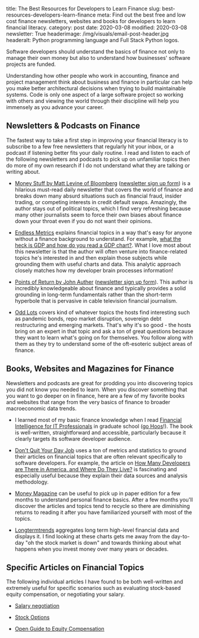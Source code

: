 title: The Best Resources for Developers to Learn Finance
slug: best-resources-developers-learn-finance
meta: Find out the best free and low cost finance newsletters, websites and books for developers to learn financial literacy.
category: post
date: 2020-03-08
modified: 2020-03-08
newsletter: True
headerimage: /img/visuals/email-post-header.jpg
headeralt: Python programming language and Full Stack Python logos.


Software developers should understand the basics of finance not only 
to manage their own money but also to understand how businesses' software 
projects are funded. 

Understanding how other people who work in accounting, finance and project 
management think about business and finance in particular can help you make 
better architectural decisions when trying to build maintainable systems.
Code is only one aspect of a large software project so working with others
and viewing the world through their discipline will help you immensely as
you advance your career.


## Newsletters & Podcasts on Finance
The fastest way to take a first step in improving your financial literacy
is to subscribe to a few free newsletters that regularly hit your inbox,
or a podcast if listening better fits your daily routine. I read and listen
to each of the following newsletters and podcasts to pick up on unfamiliar
topics then do more of my own research if I do not understand what they
are talking or writing about.

* [Money Stuff by Matt Levine of Bloomberg](https://www.bloomberg.com/opinion/authors/ARbTQlRLRjE/matthew-s-levine)
  ([newsletter sign up form](https://link.mail.bloombergbusiness.com/join/4wm/moneystuff-signup))
  is a hilarious must-read daily newsletter that covers the world of
  finance and breaks down many absurd situations such as financial
  fraud, insider trading, or competing interests in credit default swaps.
  Amazingly, the author stays out of political topics, which I find very
  refreshing because many other journalists seem to force their own biases 
  about finance down your throat even if you do not want their opinions.
  
* [Endless Metrics](https://endlessmetrics.substack.com) explains financial
  topics in a way that's easy for anyone without a finance background to 
  understand. For example, 
  [what the heck is GDP and how do you read a GDP chart?](https://endlessmetrics.substack.com/p/reading-a-gdp-chart). 
  What I love most about this newsletter is that the author will often 
  venture into finance-related topics he's interested in and then explain 
  those subjects while grounding them with useful charts and data.
  This analytic approach closely matches how my developer brain processes
  information!

* [Points of Return by John Auther](https://www.bloomberg.com/authors/AT2bBytfUHQ/john-authers)
  ([newsletter sign up form](http://link.mail.bloombergbusiness.com/join/4wm/opinion-authers-signup)).
  This author is incredibly knowledgeable about finance and typically 
  provides a solid grounding in long-term fundamentals rather than the
  short-term hyperbole that is pervasive in cable television financial
  journalism.

* [Odd Lots](https://www.bloomberg.com/podcasts/odd_lots) covers kind
  of whatever topics the hosts find interesting such as pandemic bonds, 
  repo market disruption, sovereign debt restructuring and emerging 
  markets. That's why it's so good - the hosts bring on an expert in that 
  topic and ask a ton of great questions because they want to learn
  what's going on for themselves. You follow along with them as they
  try to understand some of the oft-esoteric subject areas of finance.


## Books, Websites and Magazines for Finance
Newsletters and podcasts are great for prodding you into discovering
topics you did not know you needed to learn. When you discover something
that you want to go deeper on in finance, here are a few of my favorite
books and websites that range from the very basics of finance to broader
macroeconomic data trends.

* I learned most of my basic finance knowledge when I read 
  [Financial Intelligence for IT Professionals](https://www.amazon.com/Financial-Intelligence-Professionals-Really-Numbers/dp/1422119149)
  in graduate school ([go Hoos](https://www.virginia.edu/)!). The book
  is well-written, straightforward and accessible, particularly because
  it clearly targets its software developer audience.

* [Don't Quit Your Day Job](https://dqydj.com) uses a ton of metrics
  and statistics to ground their articles on financial topics that
  are often relevant specifically to software developers. For example,
  the article on 
  [How Many Developers are There in America, and Where Do They Live?](https://dqydj.com/number-of-developers-in-america-and-per-state/)
  is fascinating and especially useful because they explain their
  data sources and analysis methodology.

* [Money Magazine](https://money.com/) can be useful to pick up in paper 
  edition for a few months to understand personal finance basics. After a 
  few months you'll discover the articles and topics tend to recycle so 
  there are diminishing returns to reading it after you have familiarized 
  yourself with most of the topics.

* [Longtermtrends](https://www.longtermtrends.net/) aggregates long term
  high-level financial data and displays it. I find looking at these
  charts gets me away from the day-to-day "oh the stock market is down"
  and towards thinking about what happens when you invest money over many 
  years or decades.


## Specific Articles on Financial Topics
The following individual articles I have found to be both well-written and
extremely useful for specific scenarios such as evaluating stock-based
equity compensation, or negotiating your salary.

* [Salary negotiation](https://www.kalzumeus.com/2012/01/23/salary-negotiation/)

* [Stock Options](https://blog.alexmaccaw.com/an-engineers-guide-to-stock-options)

* [Open Guide to Equity Compensation](https://github.com/jlevy/og-equity-compensation)


